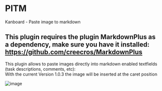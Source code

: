 # PITM
Kanboard - Paste image to markdown

## This plugin requires the plugin MarkdownPlus as a dependency, make sure you have it installed: https://github.com/creecros/MarkdownPlus

This plugin allows to paste images directly into markdown enabled textfields (task descriptions, comments, etc):  
With the current Version 1.0.3 the image will be inserted at the caret position

![image](https://user-images.githubusercontent.com/13346344/198249255-a9fdff15-2836-43e1-be2a-7a72d443382e.png)
